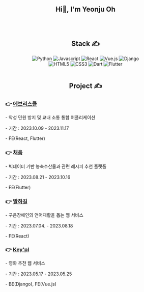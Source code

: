 <div align="center">
<h2><b>Hi👋, I'm Yeonju Oh</b></h2>

<br/>
<br/>

## **Stack ✍**

<img alt="Python" src="https://img.shields.io/badge/Python-3776AB?&style=for-the-badge&logo=Python&logoColor=white"/>
<img alt="Javascript" src="https://img.shields.io/badge/javascript-F7DF1E?&style=for-the-badge&logo=javascript&logoColor=white"/>
<img alt="React" src="https://img.shields.io/badge/react-61DAFB?&style=for-the-badge&logo=react&logoColor=white"/>
<img alt="Vue.js" src="https://img.shields.io/badge/vue.js-4FC08D?&style=for-the-badge&logo=vuedotjs&logoColor=white"/>
<img alt="Django" src="https://img.shields.io/badge/django-092E20?&style=for-the-badge&logo=django&logoColor=white"/>
<br/>
<img alt="HTML5" src="https://img.shields.io/badge/html5-E34F26?&style=for-the-badge&logo=html5&logoColor=white"/>
<img alt="CSS3" src="https://img.shields.io/badge/css3-1572B6?&style=for-the-badge&logo=css3&logoColor=white"/>
<img alt="Dart" src="https://img.shields.io/badge/dart-0175C2?&style=for-the-badge&logo=dart&logoColor=white"/>
<img alt="Flutter" src="https://img.shields.io/badge/flutter-02569B?&style=for-the-badge&logo=flutter&logoColor=white"/>

<br/>
<br/>

## **Project ✍**

</div>

### 👉 [에브리스쿨](https://github.com/OH-Yeonju/everyschool)

\- 악성 민원 방지 및 교내 소통 통합 어플리케이션

\- 기간 : 2023.10.09 - 2023.11.17

\- FE(React, Flutter)
<br/>

### 👉 [채움](https://github.com/ChaeumApp/Chaeum)

\- 빅데이터 기반 농축수산물과 관련 레시피 추천 플랫폼

\- 기간 : 2023.08.21 - 2023.10.16

\- FE(Flutter)
<br/>

### 👉 [말하길](https://github.com/Speaking-Path)

\- 구음장애인의 언어재활을 돕는 웹 서비스

\- 기간 : 2023.07.04. - 2023.08.18

\- FE(React)
<br/>

### 👉 [Key'pl](https://github.com/OH-Yeonju/WebProject)

\- 영화 추천 웹 서비스

\- 기간 : 2023.05.17 - 2023.05.25

\- BE(Django), FE(Vue.js)
<br/>
